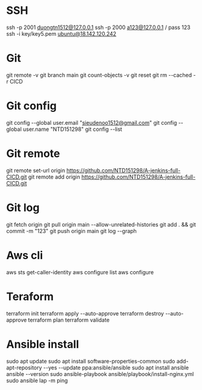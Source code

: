 # SSH 
ssh -p 2001 duongtn1512@127.0.0.1 
ssh -p 2000 a123@127.0.0.1 / pass 123
ssh -i key/key5.pem ubuntu@18.142.120.242

# Git
git remote -v
git branch main
git count-objects -v
git reset
git rm --cached -r CICD
# Git config
git config --global user.email "sieudenoo1512@gmail.com"
git config --global user.name "NTD151298"
git config --list
# Git remote
git remote set-url origin https://github.com/NTD151298/A-jenkins-full-CICD.git
git remote add origin https://github.com/NTD151298/A-jenkins-full-CICD.git
# Git log
git fetch origin
git pull origin main --allow-unrelated-histories
git add . && git commit -m "123"
git push origin main
git log --graph

# Aws cli
aws sts get-caller-identity
aws configure list
aws configure 

# Teraform
terraform init
terraform apply --auto-approve
terraform destroy --auto-approve
terraform plan
terraform validate

# Ansible install
sudo apt update 
sudo apt install software-properties-common 
sudo add-apt-repository --yes --update ppa:ansible/ansible 
sudo apt install ansible
ansible --version
sudo ansible-playbook ansible/playbook/install-nginx.yml 
sudo ansible lap -m ping 